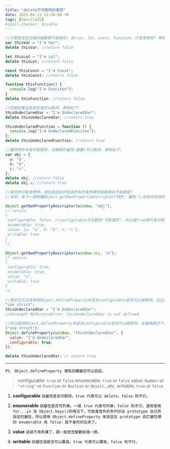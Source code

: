 ```yaml
---
title: "delete不可刪除的東西"
date: 2021-04-13 11:24:00 +8
tags: [VanillaJS]
#spell-checker: disable
---
```


```js
//只要是宣告過後的變數都不能刪除! 如:var、let、const、function，什麼意思呢? 舉例如下:
var thisVar = "I'm Var";
delete thisVar; //return false

let thisLet = "I'm Let";
delete thisLet; //return false

const thisConst = "I'm Const";
delete thisConst; //return false

function thisFunction() {
  console.log("I'm Funciton");
}
delete thisFunction; //return false
```

```js
//但是如果沒有宣告就可以刪除，舉例如下:
thisUndeclaredVar = "I'm UndeclaredVar";
delete thisUndeclaredVar; //return true

thisUndeclaredFunction = function () {
  console.log("I'm UndeclaredFunciton");
};
delete thisUndeclaredFunction; //return true

//雖然物件本身不能刪除，但裡頭的屬性(變數)可以刪除，舉例如下:
var obj = {
  a: "a",
  b: "b",
  c: "c",
};
delete obj; //return false
delete obj.a; //return true
```

```js
//那你妳可能會想問，我到底該如何知道所有的東西哪些能刪哪些不能刪呢?
//來吧，來下一個關鍵Object.getOwnPropertyDescriptor(物件,'屬性');的指令妳就明瞭了!

Object.getOwnPropertyDescriptor(window, "obj");
/* return:
{
 configurable: false, //configurable中文翻成"可配置的"，所以當true時代表可刪除，false代表不可刪除。
 enumerable: true,
 value: {a: "a", b: "b", c: "c"},
 writable: true
}
*/

Object.getOwnPropertyDescriptor(window.obj, "a");
/* return:
{
 configurable: true,
 enumerable: true,
 value: "a",
 writable: true
}
*/
```

```js
//更好的方法是使用Object.defineProperty來宣告configurable是否可以被刪除。且在嚴格模式(use stirct)下，不宣告的變數會出錯，例如:
"use strict";
thisUndeclaredVar = "I'm UndeclaredVar";
//Uncaught ReferenceError: thisUndeclaredVar is not defined

//所以使用Object.defineProperty來宣告configurable是否可以被刪除，在嚴格模式下才不會有錯誤。
("use strict");
Object.defineProperty(window, "thisUndeclaredVar", {
  value: "I'm UndeclaredVar",
  configurable: true,
});

delete thisUndeclaredVar; // return true
```

---

`PS. Object.defineProperty 裡有四種屬性可以設定。`

> configurable: `true` or `false`
> enumerable: `true` or `false`
> value: `Number` or `"string"` or `Function` or `Boolean` or `Object`...etc.
> writable: `true` or `false`

1. **configurable**
   `該屬性是否可刪除。true 代表可以 delete，false 則不行。`

2. **enumerable**
   `該屬性是否可列舉。一樣 true 代表可列舉，false 則不行。通常使用 for...in 及 Object.keys()的情況下，可能會意外的多列印出 prototype 自己所設定的屬性，所以使用 Object.defineProperty 來設定在 prototype 自訂屬性裡的 enumerable 為 false，就不會列印出來了。`

3. **value**
   `這就不用多講了，跟一般宣告變數給值一樣。`

4. **writable**
   `該屬性值是否可以覆寫。true 代表可以覆寫，false 則不行。`
